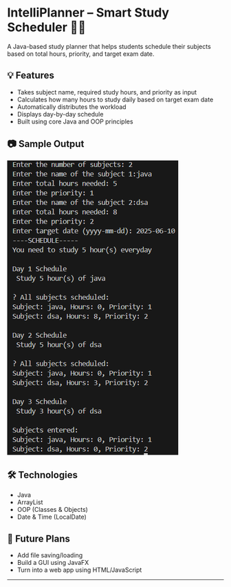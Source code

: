# IntelliPlanner – Smart Study Scheduler 🧠📅

A Java-based study planner that helps students schedule their subjects based on total hours, priority, and target exam date.

## 💡 Features
- Takes subject name, required study hours, and priority as input
- Calculates how many hours to study daily based on target exam date
- Automatically distributes the workload
- Displays day-by-day schedule
- Built using core Java and OOP principles

## 📷 Sample Output
![Sample Output](image.png)


## 🛠️ Technologies
- Java
- ArrayList
- OOP (Classes & Objects)
- Date & Time (LocalDate)

## 🚀 Future Plans
- Add file saving/loading
- Build a GUI using JavaFX
- Turn into a web app using HTML/JavaScript

---

